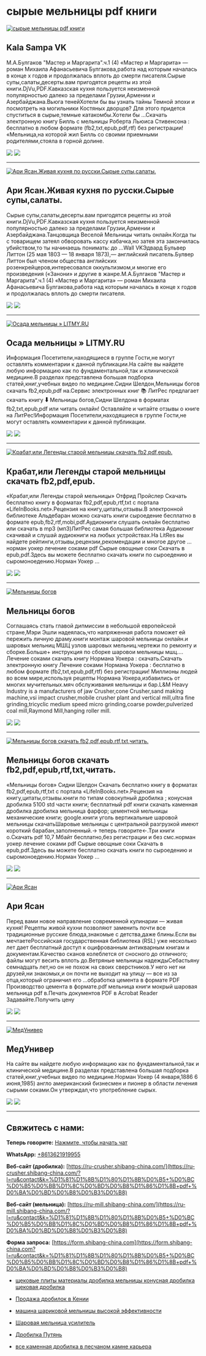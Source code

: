 # сырые мельницы pdf книги

<a href="https://swt.shibang-china.com/?l=ru&img&k=%D1%81%D1%8B%D1%80%D1%8B%D0%B5+%D0%BC%D0%B5%D0%BB%D1%8C%D0%BD%D0%B8%D1%86%D1%8B+pdf+%D0%BA%D0%BD%D0%B8%D0%B3%D0%B8" target="_blank">![сырые мельницы pdf книги](http://static.shibang-china.com/all-800x300/963.jpg)</a>

## Kala Sampa VK
М.А.Булгаков &quot;Мастер и Маргарита&quot;.ч.1 (4) &#171;Мастер и Маргарита&#187; — роман Михаила Афанасьевича Булгакова,работа над которым началась в конце х годов и продолжалась вплоть до смерти писателя.Сырые супы,салаты,десерты.вам пригодятся рецепты из этой книги.DjVu,PDF.Кавказская кухня пользуется неизменной популярностью далеко за пределами Грузии,Армении и Азербайджана.Вьюга тенейХотели бы вы узнать тайны Темной эпохи и посмотреть на могильники Костяных дворцов? Для этого придется спуститься в сырые,темные катакомбы.Хотели бы …Скачать электронную книгу Билль с мельницы Роберта Льюиса Стивенсона : бесплатно в любом формате (fb2,txt,epub,pdf,rtf) без регистрации! &#171;Мельница,на которой жил Билль со своими приемными родителями,стояла в горной долине.


<a href="https://whatsapp.shibangsoft.com/WhatsApp.php" target="_blank" title="WhatsApp">![](http://static.shibang-china.com/icon/whatsapp.png)</a> <a href="https://swt.shibang-china.com/?l=ru&icon&k=%D1%81%D1%8B%D1%80%D1%8B%D0%B5+%D0%BC%D0%B5%D0%BB%D1%8C%D0%BD%D0%B8%D1%86%D1%8B+pdf+%D0%BA%D0%BD%D0%B8%D0%B3%D0%B8" target="_blank">![](http://static.shibang-china.com/icon/chat-ru.png)</a>

---

<a href="https://swt.shibang-china.com/?l=ru&img&k=%D1%81%D1%8B%D1%80%D1%8B%D0%B5+%D0%BC%D0%B5%D0%BB%D1%8C%D0%BD%D0%B8%D1%86%D1%8B+pdf+%D0%BA%D0%BD%D0%B8%D0%B3%D0%B8" target="_blank">![Ари Ясан.Живая кухня по русски.Сырые супы,салаты.](http://static.shibang-china.com/all-800x300/7.jpg)</a>

## Ари Ясан.Живая кухня по русски.Сырые супы,салаты.
Сырые супы,салаты,десерты.вам пригодятся рецепты из этой книги.DjVu,PDF.Кавказская кухня пользуется неизменной популярностью далеко за пределами Грузии,Армении и Азербайджана.Танцовщица Веселой Мельницы читать онлайн.Когда ты с товарищем затеял обворовать кассу кабачка,но затея эта закончилась убийством,то ты начинаешь понимать: до …Wall VKЭдвард Бульвер Литтон (25 мая 1803 — 18 января 1873),— английский писатель.Булвер Литтон был членом общества английских розенкрейцеров,интересовался оккультизмом,и многие его произведения (&#171;Занони&#187; и другие в жанре.М.А.Булгаков &quot;Мастер и Маргарита&quot;.ч.1 (4) &#171;Мастер и Маргарита&#187; — роман Михаила Афанасьевича Булгакова,работа над которым началась в конце х годов и продолжалась вплоть до смерти писателя.


<a href="https://whatsapp.shibangsoft.com/WhatsApp.php" target="_blank" title="WhatsApp">![](http://static.shibang-china.com/icon/whatsapp.png)</a> <a href="https://swt.shibang-china.com/?l=ru&icon&k=%D1%81%D1%8B%D1%80%D1%8B%D0%B5+%D0%BC%D0%B5%D0%BB%D1%8C%D0%BD%D0%B8%D1%86%D1%8B+pdf+%D0%BA%D0%BD%D0%B8%D0%B3%D0%B8" target="_blank">![](http://static.shibang-china.com/icon/chat-ru.png)</a>

---

<a href="https://swt.shibang-china.com/?l=ru&img&k=%D1%81%D1%8B%D1%80%D1%8B%D0%B5+%D0%BC%D0%B5%D0%BB%D1%8C%D0%BD%D0%B8%D1%86%D1%8B+pdf+%D0%BA%D0%BD%D0%B8%D0%B3%D0%B8" target="_blank">![Осада мельницы &#187; LITMY.RU](http://static.shibang-china.com/all-800x300/210.jpg)</a>

## Осада мельницы &#187; LITMY.RU
Информация Посетители,находящиеся в группе Гости,не могут оставлять комментарии к данной публикации.На сайте вы найдете любую информацию как по фундаментальной,так и клинической медицине.В разделах представлена большая подборка статей,книг,учебных видео по медицине.Сидни Шелдон,Мельницы богов скачать fb2,epub,pdf на.Сервис электронных книг 📚 ЛитРес предлагает скачать книгу 🠳 Мельницы богов,Сидни Шелдона в форматах fb2,txt,epub,pdf или читать онлайн! Оставляйте и читайте отзывы о книге на ЛитРес!Информация Посетители,находящиеся в группе Гости,не могут оставлять комментарии к данной публикации.


<a href="https://whatsapp.shibangsoft.com/WhatsApp.php" target="_blank" title="WhatsApp">![](http://static.shibang-china.com/icon/whatsapp.png)</a> <a href="https://swt.shibang-china.com/?l=ru&icon&k=%D1%81%D1%8B%D1%80%D1%8B%D0%B5+%D0%BC%D0%B5%D0%BB%D1%8C%D0%BD%D0%B8%D1%86%D1%8B+pdf+%D0%BA%D0%BD%D0%B8%D0%B3%D0%B8" target="_blank">![](http://static.shibang-china.com/icon/chat-ru.png)</a>

---

<a href="https://swt.shibang-china.com/?l=ru&img&k=%D1%81%D1%8B%D1%80%D1%8B%D0%B5+%D0%BC%D0%B5%D0%BB%D1%8C%D0%BD%D0%B8%D1%86%D1%8B+pdf+%D0%BA%D0%BD%D0%B8%D0%B3%D0%B8" target="_blank">![Крабат,или Легенды старой мельницы скачать fb2,pdf,epub.](http://static.shibang-china.com/all-800x300/1361.jpg)</a>

## Крабат,или Легенды старой мельницы скачать fb2,pdf,epub.
&#171;Крабат,или Легенды старой мельницы&#187; Отфрид Пройслер Скачать бесплатно книгу в форматах fb2,pdf,epub,rtf,txt с портала &#171;LifeInBooks.net&#187;.Рецензия на книгу,цитаты,отзывы.В электронной библиотеке Альдебаран можно скачать книги сыроедение бесплатно в формате epub,fb2,rtf,mobi,pdf.Аудиокниги слушать онлайн бесплатно или скачать в mp3 (мп3)ЛитРес самая большая библиотека Аудиокниг скачивай и слушай аудиокниги на любых устройствах.На LitRes вы найдете рейтинги,отзывы,рецензии,рекомендации и многое другое …норман уокер лечение соками pdf Сырые овощные соки Скачать в epub,pdf.Здесь вы можете бесплатно скачать книги по сыроедению и сыромоноедению.Норман Уокер …


<a href="https://whatsapp.shibangsoft.com/WhatsApp.php" target="_blank" title="WhatsApp">![](http://static.shibang-china.com/icon/whatsapp.png)</a> <a href="https://swt.shibang-china.com/?l=ru&icon&k=%D1%81%D1%8B%D1%80%D1%8B%D0%B5+%D0%BC%D0%B5%D0%BB%D1%8C%D0%BD%D0%B8%D1%86%D1%8B+pdf+%D0%BA%D0%BD%D0%B8%D0%B3%D0%B8" target="_blank">![](http://static.shibang-china.com/icon/chat-ru.png)</a>

---

<a href="https://swt.shibang-china.com/?l=ru&img&k=%D1%81%D1%8B%D1%80%D1%8B%D0%B5+%D0%BC%D0%B5%D0%BB%D1%8C%D0%BD%D0%B8%D1%86%D1%8B+pdf+%D0%BA%D0%BD%D0%B8%D0%B3%D0%B8" target="_blank">![Мельницы богов](http://static.shibang-china.com/all-800x300/598.jpg)</a>

## Мельницы богов
Соглашаясь стать главой дипмиссии в небольшой европейской стране,Мэри Эшли надеялась,что напряженная работа поможет ей пережить личную драму.книги монтаж шаровой мельницы онлайн.и шаровых мельниц МШЦ узлов шаровых мельниц.чертежи по ремонту и сборке.Больше+ инструкция по сборке шаровои мельницы мшц.…Лечение соками скачать книгу Нормана Уокера : скачать.Скачать электронную книгу Лечение соками Нормана Уокера : бесплатно в любом формате (fb2,txt,epub,pdf,rtf) без регистрации! Миллионы людей во всем мире,используя рецепты Нормана Уокера,избавились от многих мучительных.мяч обслуживания мельницы и бар.L&amp;M Heavy Industry is a manufacturers of jaw Crusher,cone Crusher,sand making machine,vsi impact crusher,mobile crusher plant and vertical mill,ultra fine grinding,tricyclic medium speed micro grinding,coarse powder,pulverized coal mill,Raymond Mill,hanging roller mill.


<a href="https://whatsapp.shibangsoft.com/WhatsApp.php" target="_blank" title="WhatsApp">![](http://static.shibang-china.com/icon/whatsapp.png)</a> <a href="https://swt.shibang-china.com/?l=ru&icon&k=%D1%81%D1%8B%D1%80%D1%8B%D0%B5+%D0%BC%D0%B5%D0%BB%D1%8C%D0%BD%D0%B8%D1%86%D1%8B+pdf+%D0%BA%D0%BD%D0%B8%D0%B3%D0%B8" target="_blank">![](http://static.shibang-china.com/icon/chat-ru.png)</a>

---

<a href="https://swt.shibang-china.com/?l=ru&img&k=%D1%81%D1%8B%D1%80%D1%8B%D0%B5+%D0%BC%D0%B5%D0%BB%D1%8C%D0%BD%D0%B8%D1%86%D1%8B+pdf+%D0%BA%D0%BD%D0%B8%D0%B3%D0%B8" target="_blank">![Мельницы богов скачать fb2,pdf,epub,rtf,txt,читать.](http://static.shibang-china.com/all-800x300/1193.jpg)</a>

## Мельницы богов скачать fb2,pdf,epub,rtf,txt,читать.
&#171;Мельницы богов&#187; Сидни Шелдон Скачать бесплатно книгу в форматах fb2,pdf,epub,rtf,txt с портала &#171;LifeInBooks.net&#187;.Рецензия на книгу,цитаты,отзывы.книги по типам совокупный дробилка ; конусная дробилка 5100 std части книги; бесплатный pdf книги скачать каменная дробилка дробилка мельница фарфор; цементной мельницы механические книги; google.книги уголь вертикальные шаровой мельницы скачатьШаровые мельницы с центральной разгрузкой имеют короткий барабан,заполненный.→ теперь говорите←.Три книги о.Cкачать pdf 10,7 Мбайт бесплатно,без регистрации и без смс.норман уокер лечение соками pdf Сырые овощные соки Скачать в epub,pdf.Здесь вы можете бесплатно скачать книги по сыроедению и сыромоноедению.Норман Уокер …


<a href="https://whatsapp.shibangsoft.com/WhatsApp.php" target="_blank" title="WhatsApp">![](http://static.shibang-china.com/icon/whatsapp.png)</a> <a href="https://swt.shibang-china.com/?l=ru&icon&k=%D1%81%D1%8B%D1%80%D1%8B%D0%B5+%D0%BC%D0%B5%D0%BB%D1%8C%D0%BD%D0%B8%D1%86%D1%8B+pdf+%D0%BA%D0%BD%D0%B8%D0%B3%D0%B8" target="_blank">![](http://static.shibang-china.com/icon/chat-ru.png)</a>

---

<a href="https://swt.shibang-china.com/?l=ru&img&k=%D1%81%D1%8B%D1%80%D1%8B%D0%B5+%D0%BC%D0%B5%D0%BB%D1%8C%D0%BD%D0%B8%D1%86%D1%8B+pdf+%D0%BA%D0%BD%D0%B8%D0%B3%D0%B8" target="_blank">![Ари Ясан](http://static.shibang-china.com/all-800x300/1524.jpg)</a>

## Ари Ясан
Перед вами новое направление современной кулинарии — живая кухня! Рецепты живой кухни позволяют заменить почти все традиционные русские блюда,знакомые с детства,даже блины.Если вы мечтаетеРоссийская государственная библиотека (RSL) уже несколько лет дает бесплатный доступ к оцифрованным антикварным книгам и документам.Качество сканов колеблется от сносного до отличного; файлы могут весить вплоть до.Ветряные мельницы надеждыСебастьяну семнадцать лет,но он не похож на своих сверстников.У него нет ни друзей,ни знакомых,и он почти не выходит на улицу — все из за отца,который ограничил его …обработка цемента в формате PDF Производство цемента в формате.pdf мельница книги мокрый шаровая мельница pdf в.Печать документов PDF в Acrobat Reader Задавайте.Получить цену


<a href="https://whatsapp.shibangsoft.com/WhatsApp.php" target="_blank" title="WhatsApp">![](http://static.shibang-china.com/icon/whatsapp.png)</a> <a href="https://swt.shibang-china.com/?l=ru&icon&k=%D1%81%D1%8B%D1%80%D1%8B%D0%B5+%D0%BC%D0%B5%D0%BB%D1%8C%D0%BD%D0%B8%D1%86%D1%8B+pdf+%D0%BA%D0%BD%D0%B8%D0%B3%D0%B8" target="_blank">![](http://static.shibang-china.com/icon/chat-ru.png)</a>

---

<a href="https://swt.shibang-china.com/?l=ru&img&k=%D1%81%D1%8B%D1%80%D1%8B%D0%B5+%D0%BC%D0%B5%D0%BB%D1%8C%D0%BD%D0%B8%D1%86%D1%8B+pdf+%D0%BA%D0%BD%D0%B8%D0%B3%D0%B8" target="_blank">![МедУнивер](http://static.shibang-china.com/all-800x300/692.jpg)</a>

## МедУнивер
На сайте вы найдете любую информацию как по фундаментальной,так и клинической медицине.В разделах представлена большая подборка статей,книг,учебных видео по медицине.Норман Уокер (4 января,1886 6 июня,1985) англо американский бизнесмен и пионер в области лечения сырыми соками.Он утверждал,что употребление сырых.

<a href="https://whatsapp.shibangsoft.com/WhatsApp.php" target="_blank" title="WhatsApp">![](http://static.shibang-china.com/icon/whatsapp.png)</a> <a href="https://swt.shibang-china.com/?l=ru&icon&k=%D1%81%D1%8B%D1%80%D1%8B%D0%B5+%D0%BC%D0%B5%D0%BB%D1%8C%D0%BD%D0%B8%D1%86%D1%8B+pdf+%D0%BA%D0%BD%D0%B8%D0%B3%D0%B8" target="_blank">![](http://static.shibang-china.com/icon/chat-ru.png)</a>

---
## Свяжитесь с нами:

**Теперь говорите:** [Нажмите, чтобы начать чат](https://swt.shibang-china.com?l=ru&contact&k=%D1%81%D1%8B%D1%80%D1%8B%D0%B5+%D0%BC%D0%B5%D0%BB%D1%8C%D0%BD%D0%B8%D1%86%D1%8B+pdf+%D0%BA%D0%BD%D0%B8%D0%B3%D0%B8)

**WhatsApp:**  [+8613621919955](https://whatsapp.shibangsoft.com/WhatsApp.php)

**Веб-сайт (дробилка):** [https://ru-crusher.shibang-china.com/](https://ru-crusher.shibang-china.com/?l=ru&contact&k=%D1%81%D1%8B%D1%80%D1%8B%D0%B5+%D0%BC%D0%B5%D0%BB%D1%8C%D0%BD%D0%B8%D1%86%D1%8B+pdf+%D0%BA%D0%BD%D0%B8%D0%B3%D0%B8)

**Веб-сайт (мельница):** [https://ru-mill.shibang-china.com/](https://ru-mill.shibang-china.com/?l=ru&contact&k=%D1%81%D1%8B%D1%80%D1%8B%D0%B5+%D0%BC%D0%B5%D0%BB%D1%8C%D0%BD%D0%B8%D1%86%D1%8B+pdf+%D0%BA%D0%BD%D0%B8%D0%B3%D0%B8)

**Форма запроса:** [https://form.shibang-china.com](https://form.shibang-china.com?l=ru&contact&k=%D1%81%D1%8B%D1%80%D1%8B%D0%B5+%D0%BC%D0%B5%D0%BB%D1%8C%D0%BD%D0%B8%D1%86%D1%8B+pdf+%D0%BA%D0%BD%D0%B8%D0%B3%D0%B8)

* [щековые плиты материалы дробилка мельницы конусная дробилка щековая дробилка](../123/%D1%89%D0%B5%D0%BA%D0%BE%D0%B2%D1%8B%D0%B5%20%D0%BF%D0%BB%D0%B8%D1%82%D1%8B%20%D0%BC%D0%B0%D1%82%D0%B5%D1%80%D0%B8%D0%B0%D0%BB%D1%8B%20%D0%B4%D1%80%D0%BE%D0%B1%D0%B8%D0%BB%D0%BA%D0%B0%20%D0%BC%D0%B5%D0%BB%D1%8C%D0%BD%D0%B8%D1%86%D1%8B%20%D0%BA%D0%BE%D0%BD%D1%83%D1%81%D0%BD%D0%B0%D1%8F%20%D0%B4%D1%80%D0%BE%D0%B1%D0%B8%D0%BB%D0%BA%D0%B0%20%D1%89%D0%B5%D0%BA%D0%BE%D0%B2%D0%B0%D1%8F%20%D0%B4%D1%80%D0%BE%D0%B1%D0%B8%D0%BB%D0%BA%D0%B0.md)

* [Продажа дробилок в Кении](../121/%D0%9F%D1%80%D0%BE%D0%B4%D0%B0%D0%B6%D0%B0%20%D0%B4%D1%80%D0%BE%D0%B1%D0%B8%D0%BB%D0%BE%D0%BA%20%D0%B2%20%D0%9A%D0%B5%D0%BD%D0%B8%D0%B8.md)

* [машина шариковой мельницы высокой эффективности](../121/%D0%BC%D0%B0%D1%88%D0%B8%D0%BD%D0%B0%20%D1%88%D0%B0%D1%80%D0%B8%D0%BA%D0%BE%D0%B2%D0%BE%D0%B9%20%D0%BC%D0%B5%D0%BB%D1%8C%D0%BD%D0%B8%D1%86%D1%8B%20%D0%B2%D1%8B%D1%81%D0%BE%D0%BA%D0%BE%D0%B9%20%D1%8D%D1%84%D1%84%D0%B5%D0%BA%D1%82%D0%B8%D0%B2%D0%BD%D0%BE%D1%81%D1%82%D0%B8.md)

* [Шаровая мельница усилитель](../122/%D0%A8%D0%B0%D1%80%D0%BE%D0%B2%D0%B0%D1%8F%20%D0%BC%D0%B5%D0%BB%D1%8C%D0%BD%D0%B8%D1%86%D0%B0%20%D1%83%D1%81%D0%B8%D0%BB%D0%B8%D1%82%D0%B5%D0%BB%D1%8C.md)

* [Дробилка Путянь](../121/%D0%94%D1%80%D0%BE%D0%B1%D0%B8%D0%BB%D0%BA%D0%B0%20%D0%9F%D1%83%D1%82%D1%8F%D0%BD%D1%8C.md)

* [все каменная дробилка в песчаном камне карьера](../123/%D0%B2%D1%81%D0%B5%20%D0%BA%D0%B0%D0%BC%D0%B5%D0%BD%D0%BD%D0%B0%D1%8F%20%D0%B4%D1%80%D0%BE%D0%B1%D0%B8%D0%BB%D0%BA%D0%B0%20%D0%B2%20%D0%BF%D0%B5%D1%81%D1%87%D0%B0%D0%BD%D0%BE%D0%BC%20%D0%BA%D0%B0%D0%BC%D0%BD%D0%B5%20%D0%BA%D0%B0%D1%80%D1%8C%D0%B5%D1%80%D0%B0.md)